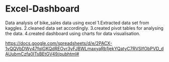 # Excel-Dashboard
Data analysis of bike_sales data using excel 
1.Extracted data set from kaggles.
2.cleaned data set accordingly.
3.created pivot tables for analysing the data.
4.created dashboard using charts for data visualisation.

https://docs.google.com/spreadsheets/d/e/2PACX-1vQQVbDWy47fqlGKQdREOvr3yFJBWLmaxyaRb1jekYQatyC7RVSIfObPVD_dAUubmCzfa0ITsBEtGV49/pubhtml#
